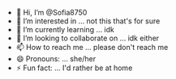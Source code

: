 - 👋 Hi, I’m @Sofia8750
- 👀 I’m interested in ... not this that's for sure 
- 🌱 I’m currently learning ... idk
- 💞️ I’m looking to collaborate on ... idk either
- 📫 How to reach me ... please don't reach me
- 😄 Pronouns: ... she/her
- ⚡ Fun fact: ... I'd rather be at home

<!---
Sofia8750/Sofia8750 is a ✨ special ✨ repository because its `README.md` (this file) appears on your GitHub profile.
You can click the Preview link to take a look at your changes.
--->
